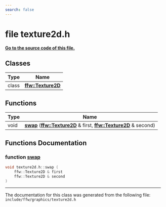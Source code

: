 ```yaml
---
search: false
---
```


# file texture2d.h

**[Go to the source code of this file.](texture2d_8h_source.md)**
## Classes

|Type|Name|
|-----|-----|
|class|[**ffw::Texture2D**](classffw_1_1_texture2_d.md)|


## Functions

|Type|Name|
|-----|-----|
|void|[**swap**](texture2d_8h.md#1a583e398c86a23e10a1b10efa5d0e0364) (**[ffw::Texture2D](classffw_1_1_texture2_d.md)** & first, **[ffw::Texture2D](classffw_1_1_texture2_d.md)** & second) |


## Functions Documentation

### function <a id="1a583e398c86a23e10a1b10efa5d0e0364" href="#1a583e398c86a23e10a1b10efa5d0e0364">swap</a>

```cpp
void texture2d.h::swap (
    ffw::Texture2D & first
    ffw::Texture2D & second
)
```





----------------------------------------
The documentation for this class was generated from the following file: `include/ffw/graphics/texture2d.h`
